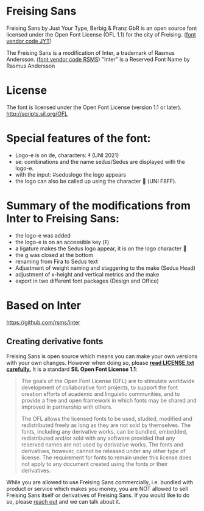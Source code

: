 # Freising Sans
Freising Sans by Just Your Type, Berbig & Franz GbR is an open source font licensed under the Open Font License (OFL 1.1) for the city of Freising. 
([font vendor code JYT](https://learn.microsoft.com/en-us/typography/vendors/#j))

The Freising Sans is a modification of Inter, a trademark of Rasmus Andersson.
([font vendor code RSMS](https://learn.microsoft.com/en-us/typography/vendors/#r))
"Inter" is a Reserved Font Name by Rasmus Andersson

# License
The font is licensed under the Open Font License (version 1.1 or later).
http://scripts.sil.org/OFL

# Special features of the font:
- Logo-e is on de, characters: ‡ (UNI 2021)
- se: combinations and the name sedus/Sedus are displayed with the logo-e.
- with the input: #seduslogo the logo appears
- the logo can also be called up using the character  (UNI F8FF).

# Summary of the modifications from Inter to Freising Sans:
- the logo-e was added
- the logo-e is on an accessible key (‡)
- a ligature makes the Sedus logo appear, it is on the logo character 
- the g was closed at the bottom
- renaming from Fira to Sedus text
- Adjustment of weight naming and staggering to the make (Sedus Head)
- adjustment of x-height and vertical metrics and the make
- export in two different font packages (Design and Office)

# Based on Inter
https://github.com/rsms/inter

## Creating derivative fonts

Freising Sans is open source which means you can make your own versions with your own changes.
However when doing so, please [**read LICENSE.txt carefully.**](LICENSE.txt) It is a standard **SIL Open Font License 1.1**:

> The goals of the Open Font License (OFL) are to stimulate worldwide
> development of collaborative font projects, to support the font creation
> efforts of academic and linguistic communities, and to provide a free and
> open framework in which fonts may be shared and improved in partnership
> with others.
>
> The OFL allows the licensed fonts to be used, studied, modified and
> redistributed freely as long as they are not sold by themselves. The
> fonts, including any derivative works, can be bundled, embedded,
> redistributed and/or sold with any software provided that any reserved
> names are not used by derivative works. The fonts and derivatives,
> however, cannot be released under any other type of license. The
> requirement for fonts to remain under this license does not apply
> to any document created using the fonts or their derivatives.

While you are allowed to use Freising Sans commercially, i.e. bundled with product or service which makes you money, you are NOT allowed to sell Freising Sans itself or derivatives of Freising Sans. If you would like to do so, please [reach out](https://github.com/justyourtype) and we can talk about it.
